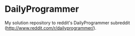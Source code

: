 # DailyProgrammer
My solution repository to reddit's DailyProgrammer subreddit (http://www.reddit.com/r/dailyprogrammer/).
